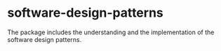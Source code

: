 # software-design-patterns
The package includes the understanding and the implementation of the software design patterns.
